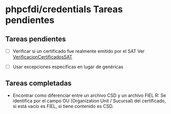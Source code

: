 # phpcfdi/credentials Tareas pendientes

## Tareas pendientes

- [ ] Verificar si un certificado fue realmente emitido por el SAT
  Ver [VerificacionCertificadosSAT](VerificacionCertificadosSAT.md)

- [ ] Usar excepciones específicas en lugar de genéricas

## Tareas completadas

- Encontrar como diferenciar entre un archivo CSD y un archivo FIEL
  R: Se identifica por el campo OU (Organization Unit / Sucursal) del certificado, si está vacío es FIEL,
  si tiene contenido es CSD. 
